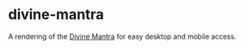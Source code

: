 # divine-mantra
A rendering of the [Divine Mantra](http://www.accesstoinsight.org/lib/thai/lee/divinemantra.html) for easy desktop and mobile access.
